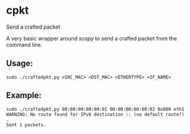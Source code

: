 # cpkt
Send a crafted packet

A very basic wrapper around *scapy* to send a crafted packet from the command line.

## Usage:
```
sudo ./craftedpkt.py <SRC_MAC> <DST_MAC> <ETHERTYPE> <IF_NAME>
```

## Example:
```
sudo ./craftedpkt.py 00:00:00:00:00:01 00:00:00:00:00:02 0x800 eth1
WARNING: No route found for IPv6 destination :: (no default route?)
.
Sent 1 packets.
```
